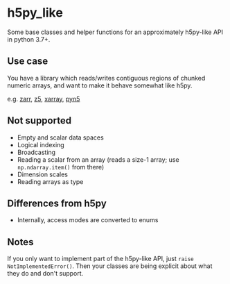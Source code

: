 # h5py_like

Some base classes and helper functions for an approximately h5py-like API in python 3.7+.

## Use case

You have a library which reads/writes contiguous regions of chunked numeric arrays,
 and want to make it behave somewhat like h5py.
 
e.g. [zarr](https://github.com/zarr-developers/zarr), 
[z5](https://github.com/constantinpape/z5), 
[xarray](http://xarray.pydata.org/en/stable/),
[pyn5](https://github.com/pattonw/rust-pyn5)

## Not supported

- Empty and scalar data spaces
- Logical indexing
- Broadcasting
- Reading a scalar from an array (reads a size-1 array; use `np.ndarray.item()` from there)
- Dimension scales
- Reading arrays as type

## Differences from h5py

- Internally, access modes are converted to enums

## Notes

If you only want to implement part of the h5py-like API, just `raise NotImplementedError()`.
Then your classes are being explicit about what they do and don't support. 
